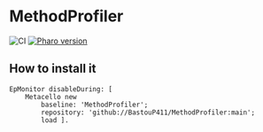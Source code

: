# MethodProfiler
![CI](https://github.com/BastouP411/MethodProfiler/actions/workflows/ci.yml/badge.svg)
[![Pharo version](https://img.shields.io/badge/Pharo-12-%23aac9ff.svg)](https://pharo.org/download)


## How to install it

```smalltalk
EpMonitor disableDuring: [
	Metacello new
		baseline: 'MethodProfiler';
		repository: 'github://BastouP411/MethodProfiler:main';
		load ].
```
